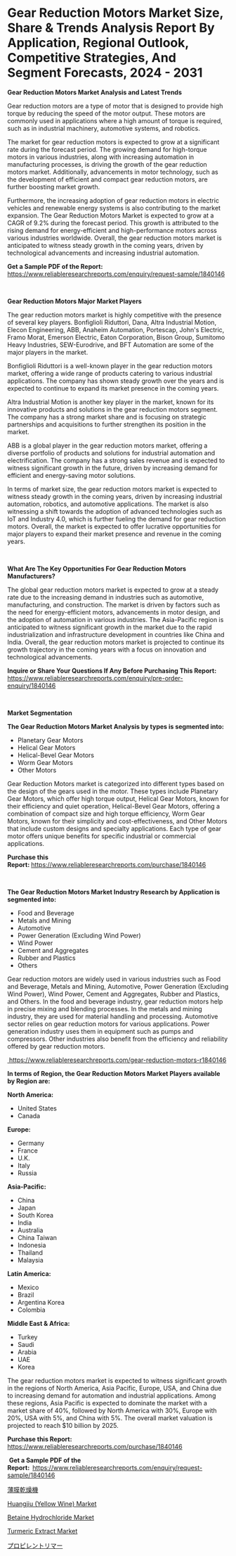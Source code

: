 <p><h1>Gear Reduction Motors Market Size, Share & Trends Analysis Report By Application, Regional Outlook, Competitive Strategies, And Segment Forecasts, 2024 - 2031</h1></p><p><strong>Gear Reduction Motors Market Analysis and Latest Trends</strong></p>
<p><p>Gear reduction motors are a type of motor that is designed to provide high torque by reducing the speed of the motor output. These motors are commonly used in applications where a high amount of torque is required, such as in industrial machinery, automotive systems, and robotics.</p><p>The market for gear reduction motors is expected to grow at a significant rate during the forecast period. The growing demand for high-torque motors in various industries, along with increasing automation in manufacturing processes, is driving the growth of the gear reduction motors market. Additionally, advancements in motor technology, such as the development of efficient and compact gear reduction motors, are further boosting market growth.</p><p>Furthermore, the increasing adoption of gear reduction motors in electric vehicles and renewable energy systems is also contributing to the market expansion. The Gear Reduction Motors Market is expected to grow at a CAGR of 9.2% during the forecast period. This growth is attributed to the rising demand for energy-efficient and high-performance motors across various industries worldwide. Overall, the gear reduction motors market is anticipated to witness steady growth in the coming years, driven by technological advancements and increasing industrial automation.</p></p>
<p><strong>Get a Sample PDF of the Report:&nbsp;</strong> <a href="https://www.reliableresearchreports.com/enquiry/request-sample/1840146">https://www.reliableresearchreports.com/enquiry/request-sample/1840146</a></p>
<p>&nbsp;</p>
<p><strong>Gear Reduction Motors Major Market Players</strong></p>
<p><p>The gear reduction motors market is highly competitive with the presence of several key players. Bonfiglioli Riduttori, Dana, Altra Industrial Motion, Elecon Engineering, ABB, Anaheim Automation, Portescap, John's Electric, Framo Morat, Emerson Electric, Eaton Corporation, Bison Group, Sumitomo Heavy Industries, SEW-Eurodrive, and BFT Automation are some of the major players in the market.</p><p>Bonfiglioli Riduttori is a well-known player in the gear reduction motors market, offering a wide range of products catering to various industrial applications. The company has shown steady growth over the years and is expected to continue to expand its market presence in the coming years.</p><p>Altra Industrial Motion is another key player in the market, known for its innovative products and solutions in the gear reduction motors segment. The company has a strong market share and is focusing on strategic partnerships and acquisitions to further strengthen its position in the market.</p><p>ABB is a global player in the gear reduction motors market, offering a diverse portfolio of products and solutions for industrial automation and electrification. The company has a strong sales revenue and is expected to witness significant growth in the future, driven by increasing demand for efficient and energy-saving motor solutions.</p><p>In terms of market size, the gear reduction motors market is expected to witness steady growth in the coming years, driven by increasing industrial automation, robotics, and automotive applications. The market is also witnessing a shift towards the adoption of advanced technologies such as IoT and Industry 4.0, which is further fueling the demand for gear reduction motors. Overall, the market is expected to offer lucrative opportunities for major players to expand their market presence and revenue in the coming years.</p></p>
<p>&nbsp;</p>
<p><strong>What Are The Key Opportunities For Gear Reduction Motors Manufacturers?</strong></p>
<p><p>The global gear reduction motors market is expected to grow at a steady rate due to the increasing demand in industries such as automotive, manufacturing, and construction. The market is driven by factors such as the need for energy-efficient motors, advancements in motor design, and the adoption of automation in various industries. The Asia-Pacific region is anticipated to witness significant growth in the market due to the rapid industrialization and infrastructure development in countries like China and India. Overall, the gear reduction motors market is projected to continue its growth trajectory in the coming years with a focus on innovation and technological advancements.</p></p>
<p><strong>Inquire or Share Your Questions If Any Before Purchasing This Report:</strong> <a href="https://www.reliableresearchreports.com/enquiry/pre-order-enquiry/1840146">https://www.reliableresearchreports.com/enquiry/pre-order-enquiry/1840146</a></p>
<p>&nbsp;</p>
<p><strong>Market Segmentation</strong></p>
<p><strong>The Gear Reduction Motors Market Analysis by types is segmented into:</strong></p>
<p><ul><li>Planetary Gear Motors</li><li>Helical Gear Motors</li><li>Helical-Bevel Gear Motors</li><li>Worm Gear Motors</li><li>Other Motors</li></ul></p>
<p><p>Gear Reduction Motors market is categorized into different types based on the design of the gears used in the motor. These types include Planetary Gear Motors, which offer high torque output, Helical Gear Motors, known for their efficiency and quiet operation, Helical-Bevel Gear Motors, offering a combination of compact size and high torque efficiency, Worm Gear Motors, known for their simplicity and cost-effectiveness, and Other Motors that include custom designs and specialty applications. Each type of gear motor offers unique benefits for specific industrial or commercial applications.</p></p>
<p><strong>Purchase this Report:&nbsp;</strong><a href="https://www.reliableresearchreports.com/purchase/1840146">https://www.reliableresearchreports.com/purchase/1840146</a></p>
<p>&nbsp;</p>
<p><strong>The Gear Reduction Motors Market Industry Research by Application is segmented into:</strong></p>
<p><ul><li>Food and Beverage</li><li>Metals and Mining</li><li>Automotive</li><li>Power Generation (Excluding Wind Power)</li><li>Wind Power</li><li>Cement and Aggregates</li><li>Rubber and Plastics</li><li>Others</li></ul></p>
<p><p>Gear reduction motors are widely used in various industries such as Food and Beverage, Metals and Mining, Automotive, Power Generation (Excluding Wind Power), Wind Power, Cement and Aggregates, Rubber and Plastics, and Others. In the food and beverage industry, gear reduction motors help in precise mixing and blending processes. In the metals and mining industry, they are used for material handling and processing. Automotive sector relies on gear reduction motors for various applications. Power generation industry uses them in equipment such as pumps and compressors. Other industries also benefit from the efficiency and reliability offered by gear reduction motors.</p></p>
<p><a href="https://www.reliableresearchreports.com/gear-reduction-motors-r1840146">&nbsp;https://www.reliableresearchreports.com/gear-reduction-motors-r1840146</a></p>
<p><strong>In terms of Region, the Gear Reduction Motors Market Players available by Region are:</strong></p>
<p>
    <p> <strong> North America: </strong>
        <ul>
            <li>United States</li>
            <li>Canada</li>
        </ul>
        </p> 
    <p> <strong> Europe: </strong>
        <ul>
            <li>Germany</li>
            <li>France</li>
            <li>U.K.</li>
            <li>Italy</li>
            <li>Russia</li>
        </ul>
        </p> 
    <p> <strong> Asia-Pacific: </strong>
        <ul>
            <li>China</li>
            <li>Japan</li>
            <li>South Korea</li>
            <li>India</li>
            <li>Australia</li>
            <li>China Taiwan</li>
            <li>Indonesia</li>
            <li>Thailand</li>
            <li>Malaysia</li>
        </ul>
        </p> 
    <p> <strong> Latin America: </strong>
        <ul>
            <li>Mexico</li>
            <li>Brazil</li>
            <li>Argentina Korea</li>
            <li>Colombia</li>
        </ul>
        </p> 
    <p> <strong> Middle East & Africa: </strong>
        <ul>
            <li>Turkey</li>
            <li>Saudi</li>
            <li>Arabia</li>
            <li>UAE</li>
            <li>Korea</li>
        </ul>
    </p>
    </p>
<p><p>The gear reduction motors market is expected to witness significant growth in the regions of North America, Asia Pacific, Europe, USA, and China due to increasing demand for automation and industrial applications. Among these regions, Asia Pacific is expected to dominate the market with a market share of 40%, followed by North America with 30%, Europe with 20%, USA with 5%, and China with 5%. The overall market valuation is projected to reach $10 billion by 2025.</p></p>
<p><strong>Purchase this Report: </strong><a href="https://www.reliableresearchreports.com/purchase/1840146">https://www.reliableresearchreports.com/purchase/1840146</a></p>
<p>&nbsp;<strong>Get a Sample PDF of the Report:&nbsp;&nbsp;</strong><a href="https://www.reliableresearchreports.com/enquiry/request-sample/1840146">https://www.reliableresearchreports.com/enquiry/request-sample/1840146</a></p>
<p><strong></strong></p>
<p><p><a href="https://github.com/ihabdkwlxs948/Market-Research-Report-List-1/blob/main/776955037025.md">薄膜乾燥機</a></p><p><a href="https://www.linkedin.com/pulse/huangjiu-yellow-wine-market-dynamics-2024-2031-also-its-trends-fezye?trackingId=9UIFzKh6MzNjU9dFYAoI1A%3D%3D">Huangjiu (Yellow Wine) Market</a></p><p><a href="https://issuu.com/reportprime-2/docs/betaine-hydrochloride-market-size-2030.pptx">Betaine Hydrochloride Market</a></p><p><a href="https://issuu.com/reportprime-2/docs/turmeric-extract-market-size-2030.pptx">Turmeric Extract Market</a></p><p><a href="https://github.com/dadanedu33/Market-Research-Report-List-1/blob/main/218775037026.md">プロピレントリマー</a></p></p>